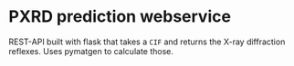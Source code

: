 # PXRD prediction webservice 

REST-API built with flask that takes a `CIF` and returns the X-ray diffraction reflexes. 
Uses pymatgen to calculate those.
